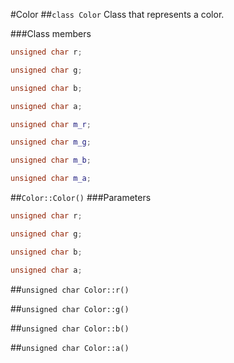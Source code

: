 #Color
##```class Color```
Class that represents a color.

###Class members
```c++
unsigned char r;
```
```c++
unsigned char g;
```
```c++
unsigned char b;
```
```c++
unsigned char a;
```
```c++
unsigned char m_r;
```
```c++
unsigned char m_g;
```
```c++
unsigned char m_b;
```
```c++
unsigned char m_a;
```

##```Color::Color()```
###Parameters
```c++
unsigned char r;
```
```c++
unsigned char g;
```
```c++
unsigned char b;
```
```c++
unsigned char a;
```

##```unsigned char Color::r()```


##```unsigned char Color::g()```

##```unsigned char Color::b()```

##```unsigned char Color::a()```
